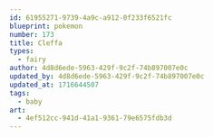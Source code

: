 ```yaml
---
id: 61955271-9739-4a9c-a912-0f233f6521fc
blueprint: pokemon
number: 173
title: Cleffa
types:
  - fairy
author: 4d8d6ede-5963-429f-9c2f-74b897007e0c
updated_by: 4d8d6ede-5963-429f-9c2f-74b897007e0c
updated_at: 1716644507
tags:
  - baby
art:
  - 4ef512cc-941d-41a1-9361-79e6575fdb3d
---
```

